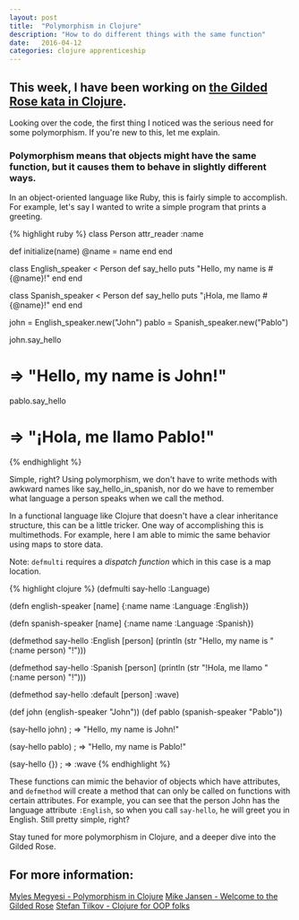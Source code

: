 ```yaml
---
layout: post
title:  "Polymorphism in Clojure"
description: "How to do different things with the same function"
date:   2016-04-12
categories: clojure apprenticeship
---
```

## This week, I have been working on [the Gilded Rose kata in Clojure](https://github.com/mjansen401/gilded-rose-clojure).

Looking over the code, the first thing I noticed was the serious need for some polymorphism.  If you're new to this, let me explain.

### Polymorphism means that objects might have the same function, but it causes them to behave in slightly different ways.

In an object-oriented language like Ruby, this is fairly simple to accomplish. For example, let's say I wanted to write a simple program that prints a greeting.

{% highlight ruby %}
class Person
  attr_reader :name

  def initialize(name)
    @name = name
  end
end

class English_speaker < Person
  def say_hello
    puts "Hello, my name is #{@name}!"
  end
end

class Spanish_speaker < Person
  def say_hello
    puts "¡Hola, me llamo #{@name}!"
  end
end

john = English_speaker.new("John")
pablo = Spanish_speaker.new("Pablo")

john.say_hello
  # => "Hello, my name is John!"

pablo.say_hello
  # => "¡Hola, me llamo Pablo!"
{% endhighlight %}

Simple, right? Using polymorphism, we don't have to write methods with awkward names like say_hello_in_spanish, nor do we have to remember what language a person speaks when we call the method.

In a functional language like Clojure that doesn't have a clear inheritance structure, this can be a little tricker. One way of accomplishing this is multimethods. For example, here I am able to mimic the same behavior using maps to store data.

Note: `defmulti` requires a *dispatch function* which in this case is a map location.

{% highlight clojure %}
(defmulti say-hello :Language)

(defn english-speaker [name] {:name name :Language :English})

(defn spanish-speaker [name] {:name name :Language :Spanish})

(defmethod say-hello :English [person]
  (println (str "Hello, my name is " (:name person) "!")))

(defmethod say-hello :Spanish [person]
  (println (str "!Hola, me llamo " (:name person) "!")))

(defmethod say-hello :default [person] :wave)

(def john (english-speaker "John"))
(def pablo (spanish-speaker "Pablo"))

(say-hello john)
  ; => "Hello, my name is John!"

(say-hello pablo)
  ; => "Hello, my name is Pablo!"

(say-hello {})
  ; => :wave
 {% endhighlight %}

These functions can mimic the behavior of objects which have attributes, and `defmethod` will create a method that can only be called on functions with certain attributes. For example, you can see that the person John has the language attribute `:English`, so when you call `say-hello`, he will greet you in English. Still pretty simple, right?

Stay tuned for more polymorphism in Clojure, and a deeper dive into the Gilded Rose.

## For more information:

[Myles Megyesi - Polymorphism in Clojure](https://blog.8thlight.com/myles-megyesi/2012/04/26/polymorphism-in-clojure.html)
[Mike Jansen - Welcome to the Gilded Rose](https://blog.8thlight.com/mike-jansen/2012/09/26/welcome-to-the-gilded-rose-in-clojure.html)
[Stefan Tilkov - Clojure for OOP folks](https://speakerdeck.com/stilkov/clojure-for-oop-folks-how-to-design-clojure-programs)
